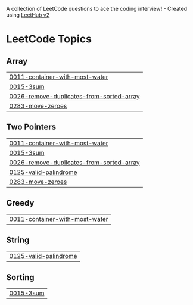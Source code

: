 A collection of LeetCode questions to ace the coding interview! - Created using [LeetHub v2](https://github.com/arunbhardwaj/LeetHub-2.0)
<!---LeetCode Topics Start-->
# LeetCode Topics
## Array
|  |
| ------- |
| [0011-container-with-most-water](https://github.com/Sudatta26/LeetCode-300-Problems-Solutions-Java/tree/master/0011-container-with-most-water) |
| [0015-3sum](https://github.com/Sudatta26/LeetCode-300-Problems-Solutions-Java/tree/master/0015-3sum) |
| [0026-remove-duplicates-from-sorted-array](https://github.com/Sudatta26/LeetCode-300-Problems-Solutions-Java/tree/master/0026-remove-duplicates-from-sorted-array) |
| [0283-move-zeroes](https://github.com/Sudatta26/LeetCode-300-Problems-Solutions-Java/tree/master/0283-move-zeroes) |
## Two Pointers
|  |
| ------- |
| [0011-container-with-most-water](https://github.com/Sudatta26/LeetCode-300-Problems-Solutions-Java/tree/master/0011-container-with-most-water) |
| [0015-3sum](https://github.com/Sudatta26/LeetCode-300-Problems-Solutions-Java/tree/master/0015-3sum) |
| [0026-remove-duplicates-from-sorted-array](https://github.com/Sudatta26/LeetCode-300-Problems-Solutions-Java/tree/master/0026-remove-duplicates-from-sorted-array) |
| [0125-valid-palindrome](https://github.com/Sudatta26/LeetCode-300-Problems-Solutions-Java/tree/master/0125-valid-palindrome) |
| [0283-move-zeroes](https://github.com/Sudatta26/LeetCode-300-Problems-Solutions-Java/tree/master/0283-move-zeroes) |
## Greedy
|  |
| ------- |
| [0011-container-with-most-water](https://github.com/Sudatta26/LeetCode-300-Problems-Solutions-Java/tree/master/0011-container-with-most-water) |
## String
|  |
| ------- |
| [0125-valid-palindrome](https://github.com/Sudatta26/LeetCode-300-Problems-Solutions-Java/tree/master/0125-valid-palindrome) |
## Sorting
|  |
| ------- |
| [0015-3sum](https://github.com/Sudatta26/LeetCode-300-Problems-Solutions-Java/tree/master/0015-3sum) |
<!---LeetCode Topics End-->